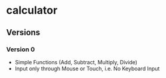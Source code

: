 # calculator

## Versions

### Version 0

- Simple Functions (Add, Subtract, Multiply, Divide)
- Input only through Mouse or Touch, i.e. No Keyboard Input
